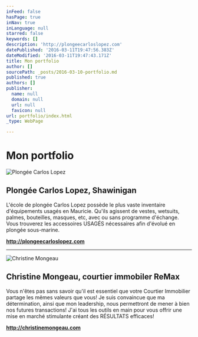 ```yaml
---
inFeed: false
hasPage: true
inNav: true
inLanguage: null
starred: false
keywords: []
description: 'http://plongeecarloslopez.com'
datePublished: '2016-03-11T19:47:56.383Z'
dateModified: '2016-03-11T19:47:43.171Z'
title: Mon portfolio
author: []
sourcePath: _posts/2016-03-10-portfolio.md
published: true
authors: []
publisher:
  name: null
  domain: null
  url: null
  favicon: null
url: portfolio/index.html
_type: WebPage

---
```

# Mon portfolio
![Plongée Carlos Lopez](https://s3-us-west-2.amazonaws.com/the-grid-img/p/9e34cd8e2ef272f1f124b39a36d23ff139b010c2.jpg)

## Plongée Carlos Lopez, Shawinigan

L'école de plongée Carlos Lopez possède le plus vaste inventaire d'équipements usagés en Mauricie. Qu'ils agissent de vestes, wetsuits, palmes, bouteilles, masques, etc, avec ou sans programme d'échange. Vous trouverez les accessoires USAGÉS nécessaires afin d'évolué en plongée sous-marine.

**http://plongeecarloslopez.com**

****
![Christine Mongeau](https://the-grid-user-content.s3-us-west-2.amazonaws.com/f76f019e-016c-4830-8e68-d06e591d16d0.jpg)

## Christine Mongeau, courtier immobiler ReMax

Vous n'êtes pas sans savoir qu'il est essentiel que votre Courtier Immobilier partage les mêmes valeurs que vous! Je suis convaincue que ma détermination, ainsi que mon leadership, nous permettront de mener à bien nos futures transactions! J'ai tous les outils en main pour vous offrir une mise en marché stimulante créant des RÉSULTATS efficaces!

**http://christinemongeau.com**